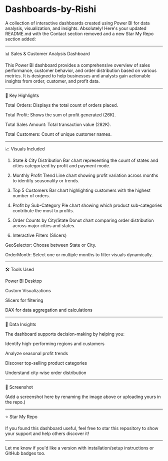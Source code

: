 # Dashboards-by-Rishi
A collection of interactive dashboards created using Power BI for data analysis, visualization, and insights.
Absolutely! Here's your updated README.md with the Contact section removed and a new Star My Repo section added:


---

📊 Sales & Customer Analysis Dashboard

This Power BI dashboard provides a comprehensive overview of sales performance, customer behavior, and order distribution based on various metrics. It is designed to help businesses and analysts gain actionable insights from order, customer, and profit data.


---

📌 Key Highlights

Total Orders: Displays the total count of orders placed.

Total Profit: Shows the sum of profit generated (26K).

Total Sales Amount: Total transaction value (282K).

Total Customers: Count of unique customer names.



---

📈 Visuals Included

1. State & City Distribution
Bar chart representing the count of states and cities categorized by profit and payment mode.


2. Monthly Profit Trend
Line chart showing profit variation across months to identify seasonality or trends.


3. Top 5 Customers
Bar chart highlighting customers with the highest number of orders.


4. Profit by Sub-Category
Pie chart showing which product sub-categories contribute the most to profits.


5. Order Counts by City/State
Donut chart comparing order distribution across major cities and states.


6. Interactive Filters (Slicers)

GeoSelector: Choose between State or City.

OrderMonth: Select one or multiple months to filter visuals dynamically.





---

🛠️ Tools Used

Power BI Desktop

Custom Visualizations

Slicers for filtering

DAX for data aggregation and calculations



---

📁 Data Insights

The dashboard supports decision-making by helping you:

Identify high-performing regions and customers

Analyze seasonal profit trends

Discover top-selling product categories

Understand city-wise order distribution



---

📸 Screenshot

> 
(Add a screenshot here by renaming the image above or uploading yours in the repo.)




---

⭐ Star My Repo

If you found this dashboard useful, feel free to star this repository to show your support and help others discover it!


---

Let me know if you'd like a version with installation/setup instructions or GitHub badges too.
